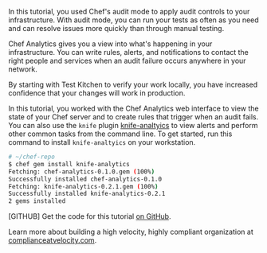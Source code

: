 In this tutorial, you used Chef's audit mode to apply audit controls to your infrastructure. With audit mode, you can run your  tests as often as you need and can resolve issues more quickly than through manual testing.

Chef Analytics gives you a view into what's happening in your infrastructure. You can write rules, alerts, and notifications to contact the right people and services when an audit failure occurs anywhere in your network.

By starting with Test Kitchen to verify your work locally, you have increased confidence that your changes will work in production.

In this tutorial, you worked with the Chef Analytics web interface to view the state of your Chef server and to create rules that trigger when an audit fails. You can also use the `knife` plugin [knife-analtyics](https://github.com/chef/knife-analytics) to view alerts and perform other common tasks from the command line. To get started, run this command to install `knife-analtyics` on your workstation.

```bash
# ~/chef-repo
$ chef gem install knife-analytics
Fetching: chef-analytics-0.1.0.gem (100%)
Successfully installed chef-analytics-0.1.0
Fetching: knife-analytics-0.2.1.gem (100%)
Successfully installed knife-analytics-0.2.1
2 gems installed
```

[GITHUB] Get the code for this tutorial [on GitHub](https://github.com/learn-chef/controls-for-compliance-ubuntu).

Learn more about building a high velocity, highly compliant organization at [complianceatvelocity.com](http://complianceatvelocity.com/).
